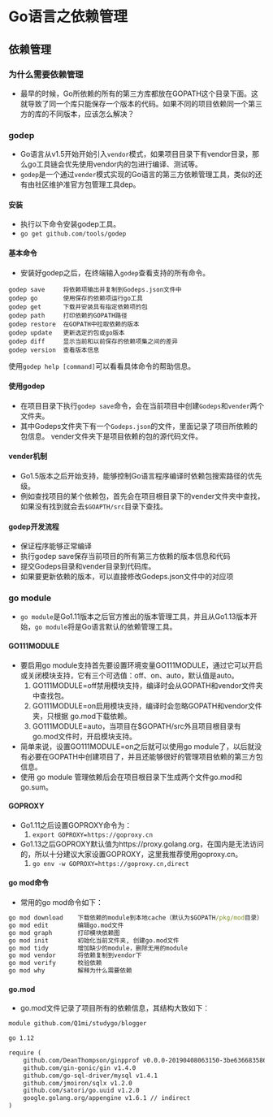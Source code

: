 # Go语言之依赖管理

## 依赖管理

### 为什么需要依赖管理

- 最早的时候，Go所依赖的所有的第三方库都放在GOPATH这个目录下面。这就导致了同一个库只能保存一个版本的代码。如果不同的项目依赖同一个第三方的库的不同版本，应该怎么解决？

### godep

- Go语言从v1.5开始开始引入`vendor`模式，如果项目目录下有vendor目录，那么go工具链会优先使用vendor内的包进行编译、测试等。
- `godep`是一个通过`vender`模式实现的Go语言的第三方依赖管理工具，类似的还有由社区维护准官方包管理工具dep。

#### 安装

- 执行以下命令安装godep工具。
- `go get github.com/tools/godep`

#### 基本命令

- 安装好godep之后，在终端输入`godep`查看支持的所有命令。

```shell
godep save     将依赖项输出并复制到Godeps.json文件中
godep go       使用保存的依赖项运行go工具
godep get      下载并安装具有指定依赖项的包
godep path     打印依赖的GOPATH路径
godep restore  在GOPATH中拉取依赖的版本
godep update   更新选定的包或go版本
godep diff     显示当前和以前保存的依赖项集之间的差异
godep version  查看版本信息
```

使用`godep help [command]`可以看看具体命令的帮助信息。

#### 使用godep

- 在项目目录下执行`godep save`命令，会在当前项目中创建`Godeps`和`vender`两个文件夹。
- 其中Godeps文件夹下有一个`Godeps.json`的文件，里面记录了项目所依赖的包信息。 vender文件夹下是项目依赖的包的源代码文件。

#### vender机制

- Go1.5版本之后开始支持，能够控制Go语言程序编译时依赖包搜索路径的优先级。
- 例如查找项目的某个依赖包，首先会在项目根目录下的vender文件夹中查找，如果没有找到就会去`$GOAPTH/src`目录下查找。

#### godep开发流程

- 保证程序能够正常编译
- 执行godep save保存当前项目的所有第三方依赖的版本信息和代码
- 提交Godeps目录和vender目录到代码库。
- 如果要更新依赖的版本，可以直接修改Godeps.json文件中的对应项

### go module

- `go module`是Go1.11版本之后官方推出的版本管理工具，并且从Go1.13版本开始，`go module`将是Go语言默认的依赖管理工具。

#### GO111MODULE

- 要启用go module支持首先要设置环境变量GO111MODULE，通过它可以开启或关闭模块支持，它有三个可选值：off、on、auto，默认值是auto。
  1. GO111MODULE=off禁用模块支持，编译时会从GOPATH和vendor文件夹中查找包。
  2. GO111MODULE=on启用模块支持，编译时会忽略GOPATH和vendor文件夹，只根据 go.mod下载依赖。
  3. GO111MODULE=auto，当项目在$GOPATH/src外且项目根目录有go.mod文件时，开启模块支持。
- 简单来说，设置GO111MODULE=on之后就可以使用go module了，以后就没有必要在GOPATH中创建项目了，并且还能够很好的管理项目依赖的第三方包信息。
- 使用 go module 管理依赖后会在项目根目录下生成两个文件go.mod和go.sum。

#### GOPROXY

- Go1.11之后设置GOPROXY命令为：
  1. `export GOPROXY=https://goproxy.cn`
- Go1.13之后GOPROXY默认值为https://proxy.golang.org，在国内是无法访问的，所以十分建议大家设置GOPROXY，这里我推荐使用goproxy.cn。
  1. `go env -w GOPROXY=https://goproxy.cn,direct`

#### go mod命令

- 常用的go mod命令如下：

```bat
go mod download    下载依赖的module到本地cache（默认为$GOPATH/pkg/mod目录）
go mod edit        编辑go.mod文件
go mod graph       打印模块依赖图
go mod init        初始化当前文件夹, 创建go.mod文件
go mod tidy        增加缺少的module，删除无用的module
go mod vendor      将依赖复制到vendor下
go mod verify      校验依赖
go mod why         解释为什么需要依赖
```

#### go.mod

- go.mod文件记录了项目所有的依赖信息，其结构大致如下：

```txt
module github.com/Q1mi/studygo/blogger

go 1.12

require (
	github.com/DeanThompson/ginpprof v0.0.0-20190408063150-3be636683586
	github.com/gin-gonic/gin v1.4.0
	github.com/go-sql-driver/mysql v1.4.1
	github.com/jmoiron/sqlx v1.2.0
	github.com/satori/go.uuid v1.2.0
	google.golang.org/appengine v1.6.1 // indirect
)
```
